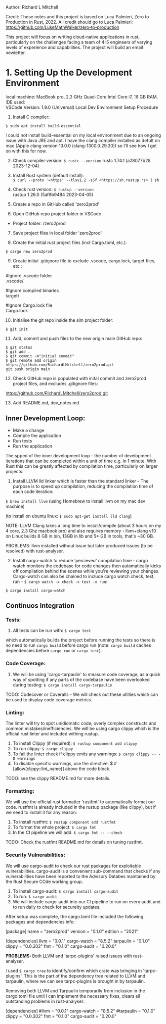 Author: Richard L Mitchell

Credit: These notes and this project is based on Luca Palmieri, Zero to Production in Rust, 2022. All credit should go to Luca Palmieri: https://github.com/LukeMathWalker/zero-to-production

This project will focus on writing cloud-native applications in rust, particularly on the challenges facing a team of 4-5 engineers of varying levels of experience and capabilities. The project will build an email newletter.


# 1. Setting Up the Development Environment

local machine: MacBook pro, 2.3 GHz Quad-Core Intel Core i7, 16 GB RAM. IDE used:    
VSCode Version: 1.9.0 (Universal)
Local Dev Environment Setup Procedure

1. Install C compiler:

`$ sudo apt install build-essential`

I could not install build-essential on my local environment due to an ongoing issue with Java JRE and apt. I have the clang compiler installed as defult on mac (Apple clang version 13.0.0 (clang-1300.0.29.30)) so I'll see how I get on with this for now.


2. Check compiler version:
`$ rustc --version`
rustc 1.74.1 (a28077b28 2023-12-04)


3. Install Rust system (default install):    
`$ curl --proto '=https' --tlsv1.2 -sSf <https://sh.rustup.rs> | sh`    


4. Check rust version:
`$ rustup --version`  
rustup 1.26.0 (5af9b9484 2023-04-05)    


5. Create a repo in GitHub called 'zero2prod'   


6. Open GitHub repo project folder in VSCode

- Project folder: /zero2prod


7. Save project files in local folder 'zero2prod'


8. Create the initial rust project files (incl Cargo.toml, etc.):   

`$ cargo new zero2prod`


9. Create initial .gitignore file to exclude .vscode, cargo.lock, target files, etc.:  


#Ignore .vscode folder     
.vscode/    

#Ignore compiled binaries     
target/    

#Ignore Cargo.lock file    
Cargo.lock    



10. Initialise the git repo inside the sim project folder:

`$ git init`


11. Add, commit and push files to the new origin main GitHub repo:

```  
$ git status    
$ git add .     
$ git commit -m"initial commit"     
$ git remote add origin https://github.com/RichardLMitchell/zero2prod.git    
git push origin main   

```


12. Check GitHub repo is populated with inital commit and zero2prod project files, and excludes .gitignore files:

https://github.com/RichardLMitchell/zero2prod.git



13. Add README.md, dev_notes.md


## Inner Development Loop:

 - Make a change
 - Compile the application
 - Run tests
 - Run the application

The spped of the inner development loop - the number of development iterations that can be completed within a unit of time e.g. in 1 minute. With Rust this can be greatly affected by compilation time, particularly on larger projects:

1. Install LLVM lld linker which is faster than the standard linker - The purpose is to speed up compilation, reducing the compilation time of each code iteration:

`$ brew install llvm`  (using Homebrew to install llvm on my mac dev machine)

(to install on ubuntu linux: `$ sudo apt-get install lld clang`)

NOTE: LLVM Clang takes a long time to install/compile (about 3 hours on my 4 core, 2.3 Ghz macbook pro) and also requires memory - llvm+clang v10 on Linux builds 8 GB in bin, 13GB in lib and 5+ GB in tools, that's ~30 GB. 

PROBLEMS: llvm installed without issue but later produced issues (to be resolved) with rust-analyser.


2. Install cargo-watch to reduce 'percieved' compilation time - cargo watch monitors the codebase for code changes then automatically kicks off compilation behind the scenes while you're reviewing your changes. Cargo-watch can also be chained to include cargo watch check, test, run - `$ cargo watch -x check -x test -x run`:

`$ cargo install cargo-watch`


## Continuos Integration

### Tests:

1. All tests can be run with: `$ cargo test`

which automatically builds the project before running the tests so there is no need to run `cargo build` before cargo run (note: `cargo build` caches dependencies before `cargo run`  or `cargo test`).


### Code Coverage:

1. We will be using 'cargo-tarpaulin' to measure code coverage, as a quick way of spotting if any parts of the codebase have been overlooked during testing:
`$ cargo install cargo-tarpaulin`

TODO: Codecover or Coveralls - We will check out these utlities which can be used to display code coverage metrics.


### Linting:
The linter will try to spot unidiomatic code, overly complex constructs and common mistakes/inefficiencies. We will be using cargo clippy which is the official rust linter and included withing rustup.

1. To install Clippy (if required): `$ rustup component add clippy`
2. To run clippy: `$ cargo clippy`
3. To fail the linter check if clippy emits any warnings: `$ cargo clippy -- -D warnings`
4. To disable specific warnings, use the directive: $ #[allow(clippy::lint_name)] above the code block.

TODO: see the clippy README.md for more details.


### Formatting:
We will use the official rust formatter 'rustfmt' to automatically format our code. rustfmt is already included in the rustup package (like clippy), but if we need to install it for any reason:

1. To install rustfmt: `$ rustup component add rustfmt`
2. To format the whole project: `$ cargo fmt`
3. In the CI pipeline we will add: `$ cargo fmt -- --check`

TODO: Check the rustfmt README.md for details on tuning rustfmt.


### Security Vulnerabilities:
We will use cargo-audit to check our rust packages for exploitable vulnerabilities. cargo-audit is a convenient sub-command that checks if any vulnerabilities have been reported to the Advisory Databes maintained by the Rust Secure COde working group.

1. To install cargo-audit: `$ cargo install cargo-audit`
2. To run: `$ cargo audit`
3. We will include cargo-audit into our CI pipeline to run on every audit and to run daily to check for secureity updates.

After setup was complete, the cargo.toml file included the following packages and dependencies info:

[package]
name = "zero2prod"
version = "0.1.0"
edition = "2021"

[dependencies]
llvm = "0.0.1"
cargo-watch = "8.5.2"
tarpaulin = "0.1.0"
clippy = "0.0.302"
fmt = "0.1.0"
cargo-audit = "0.20.0"


**PROBLEMS:**
Both LLVM and 'tarpc-plugins' raised issues with rust-analyser.    

I used `$ cargo tree` to identify/confirm which crate was bringing in 'tarpc-plugins'. This is the part of the dependency tree related to LLVM and tarpaulin, where we can see tarpc-plugins is brought in by tarpaulin.    

Removing both LLVM and Tarpaulin temporarily from inclusion in the cargo.toml file until I can implement the necessary fixes, clears all outstanding problems in rust-analyser:    

[dependencies]
#llvm = "0.0.1"
cargo-watch = "8.5.2"
#tarpaulin = "0.1.0"
clippy = "0.0.302"
fmt = "0.1.0"
cargo-audit = "0.20.0" 